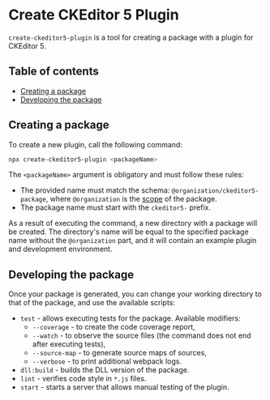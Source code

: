 Create CKEditor 5 Plugin
========================

`create-ckeditor5-plugin` is a tool for creating a package with a plugin for CKEditor 5.

## Table of contents

* [Creating a package](#creating-a-package)
* [Developing the package](#developing-the-package)

## Creating a package

To create a new plugin, call the following command:

```bash
npx create-ckeditor5-plugin <packageName>
```

The `<packageName>` argument is obligatory and must follow these rules:

* The provided name must match the schema: `@organization/ckeditor5-package`, where `@organization` is the [scope](https://docs.npmjs.com/about-scopes) of the package.
* The package name must start with the `ckeditor5-` prefix.

As a result of executing the command, a new directory with a package will be created. The directory's name will be equal to the specified package name without the `@organization` part, and it will contain an example plugin and development environment.

## Developing the package

Once your package is generated, you can change your working directory to that of the package, and use the available scripts:

* `test` - allows executing tests for the package. Available modifiers:
    * `--coverage` - to create the code coverage report,
    * `--watch` - to observe the source files (the command does not end after executing tests),
    * `--source-map` - to generate source maps of sources,
    * `--verbose` - to print additional webpack logs.
* `dll:build` - builds the DLL version of the package.
* `lint` - verifies code style in `*.js` files.
* `start` - starts a server that allows manual testing of the plugin.
